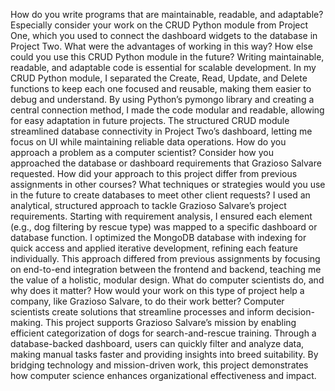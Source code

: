 How do you write programs that are maintainable, readable, and adaptable? Especially consider your work on the CRUD Python module from Project One, which you used to connect the dashboard widgets to the database in Project Two. What were the advantages of working in this way? How else could you use this CRUD Python module in the future?
Writing maintainable, readable, and adaptable code is essential for scalable development. In my CRUD Python module, I separated the Create, Read, Update, and Delete functions to keep each one focused and reusable, making them easier to debug and understand. By using Python’s pymongo library and creating a central connection method, I made the code modular and readable, allowing for easy adaptation in future projects. The structured CRUD module streamlined database connectivity in Project Two’s dashboard, letting me focus on UI while maintaining reliable data operations.
How do you approach a problem as a computer scientist? Consider how you approached the database or dashboard requirements that Grazioso Salvare requested. How did your approach to this project differ from previous assignments in other courses? What techniques or strategies would you use in the future to create databases to meet other client requests?
I used an analytical, structured approach to tackle Grazioso Salvare’s project requirements. Starting with requirement analysis, I ensured each element (e.g., dog filtering by rescue type) was mapped to a specific dashboard or database function. I optimized the MongoDB database with indexing for quick access and applied iterative development, refining each feature individually. This approach differed from previous assignments by focusing on end-to-end integration between the frontend and backend, teaching me the value of a holistic, modular design.
What do computer scientists do, and why does it matter? How would your work on this type of project help a company, like Grazioso Salvare, to do their work better?
Computer scientists create solutions that streamline processes and inform decision-making. This project supports Grazioso Salvare’s mission by enabling efficient categorization of dogs for search-and-rescue training. Through a database-backed dashboard, users can quickly filter and analyze data, making manual tasks faster and providing insights into breed suitability. By bridging technology and mission-driven work, this project demonstrates how computer science enhances organizational effectiveness and impact.

